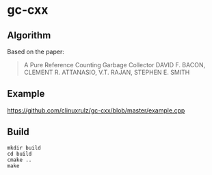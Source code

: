 # gc-cxx

## Algorithm

Based on the paper:
> A Pure Reference Counting Garbage Collector
DAVID F. BACON, CLEMENT R. ATTANASIO, V.T. RAJAN, STEPHEN E. SMITH

## Example

https://github.com/clinuxrulz/gc-cxx/blob/master/example.cpp

## Build

    mkdir build
    cd build
    cmake ..
    make
